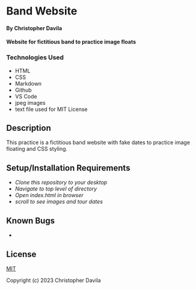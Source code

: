 # Band Website

####  By Christopher Davila

#### Website for fictitious band to practice image floats 

### Technologies Used

* HTML
* CSS
* Markdown
* Github
* VS Code
* jpeg images
* text file used for MIT License

## Description

This practice is a fictitious band website with fake dates to practice image floating and CSS styling. 

## Setup/Installation Requirements

* _Clone this repository to your desktop_
* _Navigate to top level of directory_
* _Open index.html in browser_
* _scroll to see images and tour dates_


## Known Bugs

* 


## License

[MIT](https://github.com/ChrisRDavila/Pizza-parlor/edit/main/LICENSE.txt)

Copyright (c) 2023 Christopher Davila
